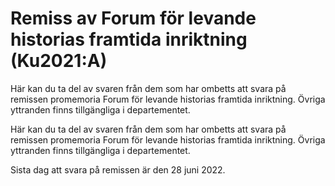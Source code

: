 # Remiss av Forum för levande historias framtida inriktning (Ku2021:A)

Här kan du ta del av svaren från dem som har ombetts att svara på remissen promemoria Forum för levande historias framtida inriktning. Övriga yttranden finns tillgängliga i departementet.

Här kan du ta del av svaren från dem som har ombetts att svara på remissen promemoria Forum för levande historias framtida inriktning. Övriga yttranden finns tillgängliga i departementet.

Sista dag att svara på remissen är den 28 juni 2022.
